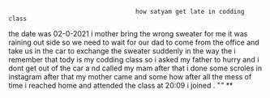                                        how satyam get late in codding class
the date was 02-0-2021 i mother bring the wrong sweater for me it was raining out side so we need to wait for our dad to come from the office and take us in the car to exchange the sweater suddenly in the way the i remember that tody is my codding class so i asked my father to hurry  and i dont get out of the car a nd called my mam after that i done some scroles in instagram after that my mother came  and some how after all the mess of time i reached home and attended the class at 20:09 i joined . "_"   *_*